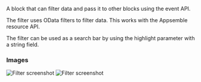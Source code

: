 A block that can filter data and pass it to other blocks using the event API.

The filter uses OData filters to filter data. This works with the Appsemble resource API.

The filter can be used as a search bar by using the highlight parameter with a string field.

### Images

![Filter screenshot](https://gitlab.com/appsemble/appsemble/-/raw/0.32.2-test.7/config/assets/filter.png)
![Filter screenshot](https://gitlab.com/appsemble/appsemble/-/raw/0.32.2-test.7/config/assets/filter-search-bar.png)
